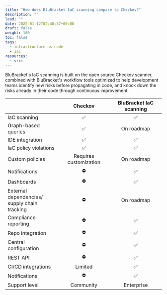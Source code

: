 ```yaml
---
title: "How does BluBracket IaC scanning compare to Checkov?"
description: ""
lead: ""
date: 2022-01-12T02:48:57+00:00
draft: false
weight: 100
toc: false
tags:
  - infrastructure as code
  - IaC
resources:
  - src:
---
```


BluBracket's IaC scanning is built on the open source Checkov scanner, combined with BluBracket's workflow tools optimized to help development teams identify new risks before propagating in code, and knock down the risks already in their code through continuous improvement.

|               | Checkov                | BluBracket IaC scanning|
|:----------------------|:----------------------:|:---------------------:|
| IaC scanning          | ✅                      | ✅                     |
| Graph-based queries   | ✅                      | On roadmap            |
| IDE integration       | ✅                      | ✅                     |
| IaC policy violations     | ✅                      | ✅                     |
| Custom policies       | Requires customization | On roadmap            |
| Notifications         | ⛔️                      | ✅                     |
| Dashboards            | ⛔️                      | ✅                     |
| External dependencies/<br />supply chain tracking  | ⛔️                      | On roadmap            |
| Compliance reporting  | ⛔️                      | ✅                     |
| Repo integration      | ⛔️                      | ✅                     |
| Central configuration | ⛔️                      | ✅                     |
| REST API              | ⛔️                      | ✅                     |
| CI/CD integrations    | Limited                | ✅                     |
| Notifications         | ⛔️                      | ✅                     |
| Support level         | Community              | Enterprise            |
